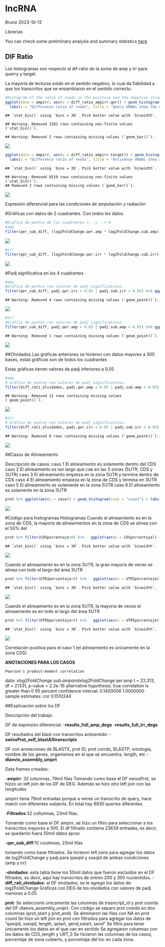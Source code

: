lncRNA
================
Bruno
2023-10-12

Librerias

You can check some preliminary analysis and summary statistics
[here](./SomeStatistics.md)

## DIF Ratio

Los histogramas son respecto al dif-ratio de la suma de amp y irr para
querry y target.

La mayoría de lecturas están en el sentido negativo, lo cual da
fiabilidad a que los transcritos que se ensamblaron en el sentido
correcto.

``` r
#Histogram of the ratio of reads on the positive and the negative strand (ideal is -1)
ggplot(data = ampirr, aes(x = diff_ratio_ampirr.qer)) + geom_histogram() + 
  labs(x = "Difference ratio of reads", title = "Query mRNAs show the expected predominance of minus strand reads", subtitle = "Difference ratio taking into account both experiments", y = "Number of transcripts") + theme(plot.title = element_text(hjust = 0.5)) + xlim(-1,1)
```

    ## `stat_bin()` using `bins = 30`. Pick better value with `binwidth`.

    ## Warning: Removed 2182 rows containing non-finite values (`stat_bin()`).

    ## Warning: Removed 2 rows containing missing values (`geom_bar()`).

![](gitlncRNA_files/figure-gfm/unnamed-chunk-2-1.png)<!-- -->

``` r
ggplot(data = ampirr, aes(x = diff_ratio_ampirr.target)) + geom_histogram() + 
  labs(x = "Difference ratio of reads", title = "Antisense mRNAs show an even distribution of read strand", subtitle = "Difference ratio taking into account both experiments", y = "Number of transcripts") + theme(plot.title = element_text(hjust = 0.5)) + xlim(-1,1)
```

    ## `stat_bin()` using `bins = 30`. Pick better value with `binwidth`.

    ## Warning: Removed 8510 rows containing non-finite values (`stat_bin()`).
    ## Removed 2 rows containing missing values (`geom_bar()`).

![](gitlncRNA_files/figure-gfm/unnamed-chunk-2-2.png)<!-- -->

Expresión diferencial para las condiciones de amputación y radiación

\#Gráficas con datos de 2 cuadrantes. Con todos los datos

``` r
#Grafica de puntos de los cuadrantes +,- y -,+ #
#amp
filter(qer_sub_diff, (log2FoldChange.qer.amp * log2FoldChange.sub.amp) < 0) %>% ggplot(aes(x = log2FoldChange.sub.amp, y = log2FoldChange.qer.amp)) + geom_point() + labs(title = "DEG relationship between Query and Subject" , subtitle = "DEG Amp", x = "log2foldchange antisense transcript" , y = "log2foldchange RNA protein coding") + theme(plot.title = element_text(hjust = 0.5))
```

![](gitlncRNA_files/figure-gfm/unnamed-chunk-3-1.png)<!-- -->

``` r
#irr
filter(qer_sub_diff, (log2FoldChange.qer.irr * log2FoldChange.sub.irr) < 0) %>% ggplot(aes(x = log2FoldChange.sub.irr, y = log2FoldChange.qer.irr)) + geom_point() + labs(title = "DEG relationship between Query and Subject" , subtitle = "DEG Irr", x = "log2foldchange antisense transcript" , y = "log2foldchange RNA protein coding") + theme(plot.title = element_text(hjust = 0.5))
```

![](gitlncRNA_files/figure-gfm/unnamed-chunk-3-2.png)<!-- -->

\#Padj significativa en los 4 cuadrantes

``` r
#amp
#Gráfica de puntos con valores de padj significativos.
filter(qer_sub_diff, padj.qer.irr < 0.05 | padj.sub.irr < 0.05) %>% ggplot(aes(x = log2FoldChange.sub.irr, y = log2FoldChange.qer.irr)) + geom_point()
```

    ## Warning: Removed 4 rows containing missing values (`geom_point()`).

![](gitlncRNA_files/figure-gfm/unnamed-chunk-4-1.png)<!-- -->

``` r
#irr
#Gráfica de puntos con valores de padj significativos.
filter(qer_sub_diff, padj.qer.amp < 0.05 | padj.sub.amp < 0.05) %>% ggplot(aes(x = log2FoldChange.sub.amp, y = log2FoldChange.qer.amp)) + geom_point()
```

    ## Warning: Removed 1 rows containing missing values (`geom_point()`).

![](gitlncRNA_files/figure-gfm/unnamed-chunk-4-2.png)<!-- -->

\##Olvidados Las gráficas anteriores se hicieron con datos mayores a 300
bases, estas gráficas son de todos los cuadrantes

Estas gráficas tienen valores de padj inferiores a 0.05

``` r
#amp
# Gráfica de puntos con valores de padj significativos.
filter(diff_rati_olvidados, padj.qer.amp < 0.05 | padj.sub.amp < 0.05) %>% ggplot(aes(x = log2FoldChange.sub.amp, y = log2FoldChange.qer.amp)) + geom_point()
```

    ## Warning: Removed 12 rows containing missing values (`geom_point()`).

![](gitlncRNA_files/figure-gfm/unnamed-chunk-5-1.png)<!-- -->

``` r
#irr
# Gráfica de puntos con valores de padj significativos.
filter(diff_rati_olvidados, padj.qer.irr < 0.05 | padj.sub.irr < 0.05) %>% ggplot(aes(x = log2FoldChange.sub.irr, y = log2FoldChange.qer.irr)) + geom_point()
```

    ## Warning: Removed 6 rows containing missing values (`geom_point()`).

![](gitlncRNA_files/figure-gfm/unnamed-chunk-5-2.png)<!-- -->

\##Casos de Alinieamiento

Descripción de casos: caso 1 El alineamiento es solamente dentro del CDS
caso 2 El alineamiento es tan largo que cae en las 3 zonas (5UTR, CDS y
3UTR) caso 3 El alineamiento empieza en la zona 5UTR y termina dentro de
CDS caso 4 El alineamiento empieza en la zona de CDS y termina en 3UTR
caso 5 El alineamiento es solamente en la zona 5UTR caso 6 El
alineamiento es solamente en la zona 3UTR

``` r
prot %>% ggplot(aes(x = caso)) + geom_histogram(stat = "count") + labs(title = "La mayoría de alineamientos son solamente en la zona 3UTR" ,subtitle = "Distribución de casos")
```

![](gitlncRNA_files/figure-gfm/unnamed-chunk-6-1.png)<!-- -->

\#Código para histogramas Histogramas Cuando el alineamiento es en la
zona de CDS, la mayoría de alineamientos en la zona de CDS se alinea con
el 50% del

``` r
prot %>% filter(CDSporcentaje>0) %>%   ggplot(aes(x = CDSporcentaje)) + geom_histogram()
```

    ## `stat_bin()` using `bins = 30`. Pick better value with `binwidth`.

![](gitlncRNA_files/figure-gfm/unnamed-chunk-7-1.png)<!-- -->

Cuando el alineamiento es en la zona 3UTR, la gran mayoría de veces se
alinea con todo el largo del área 3UTR

``` r
prot %>% filter(UTR3porcentaje>0) %>%   ggplot(aes(x = UTR3porcentaje)) + geom_histogram()
```

    ## `stat_bin()` using `bins = 30`. Pick better value with `binwidth`.

![](gitlncRNA_files/figure-gfm/unnamed-chunk-8-1.png)<!-- -->

Cuando el alineamiento es en la zona 5UTR, la mayoría de veces el
alineamiento es en todo el largo del área 5UTR

``` r
prot %>% filter(UTR5porcentaje>0) %>%   ggplot(aes(x = UTR5porcentaje)) + geom_histogram()
```

    ## `stat_bin()` using `bins = 30`. Pick better value with `binwidth`.

![](gitlncRNA_files/figure-gfm/unnamed-chunk-9-1.png)<!-- -->

Correlación positiva para el caso 1 (el alineamiento es únicamente en la
zona CDS)

**ANOTACIONES PARA LOS CASOS**

    Pearson's product-moment correlation

data: x$log2FoldChange.sub.amp and x$log2FoldChange.qer.amp t = 22.313,
df = 21331, p-value \< 2.2e-16 alternative hypothesis: true correlation
is greater than 0 95 percent confidence interval: 0.1400006 1.0000000
sample estimates: cor 0.1510244

\##Explicación sobre los DF

Descripción del trabajo

DF de expresión diferencial: -**results_full_amp_degs**
-**results_full_irr_degs**

DF resultados del blast con transcritos antisentido:
-**swissProt_self_blastAStranscripts**

DF con anotaciones de BLASTX, prot ID, prot corrds, BLASTP, ontología,
nombre de los genes, organismos en el que se encuentra, length, etc
-**dlaevis_assembly_uniprt**

Data frames creadas:

\-**ampirr**: 32 columnas, 79mil filas Tomando como base el DF
swissProt, se hizzo un left join de los DF de DEG. Además se hizo otro
left join con las longitudes

ampirr tiene 79mil entradas porque a veces un transcrito de query, hace
match con diferentes subjects. En total hay 9930 queries diferentes.

\-**Filtrados**:32 collumnas, 23mil filas.

Tomando como base el DF ampirr, se hizo un filtro para seleccionar a los
transcritos mayores a 300. El df filtrado contiene 23639 entradas, es
decir, se quedarón fuera 50mil datos aprox

\-**qer_sub_diff**:10 coulmnas, 23mil filas

tomando como base filtrados. Se hicieron left joins para agregar los
datos de log2FoldChange y padj para qseqid y sseqid de ambas condiciones
(amp y irr)

\-**olvidados**: esta tabla tiene los 50mil datos que fueron excluidos
en el DF filtrados, es decir, aquí hay transcritos de entres 200 y 300
nucleotidos. -**diff_rati_olvidados**: al DF olvidados, se le agregó los
datos de log2FoldChange Gráficas con DEG de los olvidados con valores de
padj menores a 0.05

**prot**: Se seleccionó unicamente las columnas de trasncript_id y prot
coords del DF dlaevis_assembly_uniprt. Con código se separo prot coords
en dos columnas (prot_start y prot_end). Se eliminaron las filas con NA
en prot coord Se hizo un left join en prot con filtrados para agregar
los datos de “qseqid, sseqid, length, qstart, qend,sstart, send” Se
filtró para tener únicamente los datos en el que van en sentido Se
agregaron columnas con los datos de CDS_length y URT_3 Se hicieron las
columnas de los casos, porcentaje de zona cubierto, y porcentaje del lnc
en cada zona.
